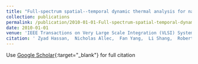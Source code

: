```yaml
---
title: "Full-spectrum spatial--temporal dynamic thermal analysis for nanometer-scale integrated circuits"
collection: publications
permalink: /publication/2010-01-01-Full-spectrum-spatial-temporal-dynamic-thermal-analysis-for-nanometer-scale-integrated-circuits
date: 2010-01-01
venue: 'IEEE Transactions on Very Large Scale Integration (VLSI) Systems'
citation: ' Zyad Hassan,  Nicholas Allec,  Fan Yang,  Li Shang,  Robert Dick,  Xuan Zeng, &quot;Full-spectrum spatial--temporal dynamic thermal analysis for nanometer-scale integrated circuits.&quot; IEEE Transactions on Very Large Scale Integration (VLSI) Systems, 2010.'
---
```

Use [Google Scholar](https://scholar.google.com/scholar?q=Full+spectrum+spatial++temporal+dynamic+thermal+analysis+for+nanometer+scale+integrated+circuits){:target="_blank"} for full citation